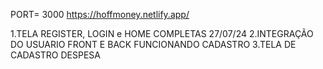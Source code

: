 PORT= 3000
https://hoffmoney.netlify.app/

1.TELA REGISTER, LOGIN e HOME COMPLETAS 27/07/24
2.INTEGRAÇÃO DO USUARIO FRONT E BACK FUNCIONANDO CADASTRO
3.TELA DE CADASTRO DESPESA
